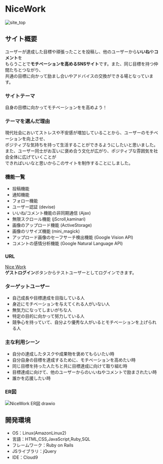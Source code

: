 # NiceWork
![site_top](https://github.com/takahasi103/NiceWork/assets/124013519/0703c06f-adf5-4c6c-bb2e-544e88106f1b)
## サイト概要
ユーザーが達成した目標や頑張ったことを投稿し、他のユーザーから**いいね**や**コメント**を  
もらうことで**モチベーションを高めるSNSサイト**です。また、同じ目標を持つ仲間たちとつながり、  
共通の目標に向かって励まし合いやアドバイスの交換ができる場となっています。

### サイトテーマ
自身の目標に向かってモチベーションをを高めよう！

### テーマを選んだ理由
現代社会においてストレスや不安感が増加していることから、ユーザーのモチベーションを向上させ、  
ポジティブな気持ちを持って生活することができるようにしたいと思いました。  
また、ユーザー同士がお互いに褒め合う文化が広がり、ポジティブな雰囲気を社会全体に広げていくことが  
できればいいなと思いからこのサイトを制作することにしました。

### 機能一覧
- 投稿機能
- 通知機能  
- フォロー機能
- ユーザー認証 (devise)
- いいね/コメント機能の非同期通信 (Ajax)
- 無限スクロール機能 (jScroll,kaminari)
- 画像のアップロード機能 (ActiveStorage)
- 画像のリサイズ機能 (mini_magick)
- アップロード画像のセーフサーチ検出機能 (Google Vision API)
- コメントの感情分析機能 (Google Natural Language API)

### URL
[Nice Work](http://35.78.225.132/)  
**ゲストログイン**ボタンからテストユーザーとしてログインできます。


### ターゲットユーザー
- 自己成長や目標達成を目指している人
- 身近にモチベーションを与えてくれる人がいない人
- 無気力になってしまいがちな人
- 特定の目的に向かって努力している人
- 競争心を持っていて、自分より優秀な人がいるとモチベーションを上げられる人

### 主な利用シーン
- 自分の達成したタスクや成果物を褒めてもらいたい時
- 自分自身の目標を達成するために、モチベーションを高めたい時
- 同じ目標を持った人たちと共に目標達成に向けて取り組む時
- 目標達成に向けて、他のユーザーからのいいねやコメントで励まされたい時
- 誰かを応援したい時

### ER図
![NiceWork ER図 drawio](https://github.com/takahasi103/NiceWork/assets/124013519/e2b3b57d-970d-40b2-94e7-ead57d2beb77)


## 開発環境
- OS：Linux(AmazonLinux2)
- 言語：HTML,CSS,JavaScript,Ruby,SQL
- フレームワーク：Ruby on Rails
- JSライブラリ：jQuery
- IDE：Cloud9
